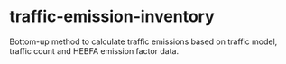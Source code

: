 # traffic-emission-inventory
Bottom-up method to calculate traffic emissions based on traffic model, traffic count and HEBFA emission factor data.
